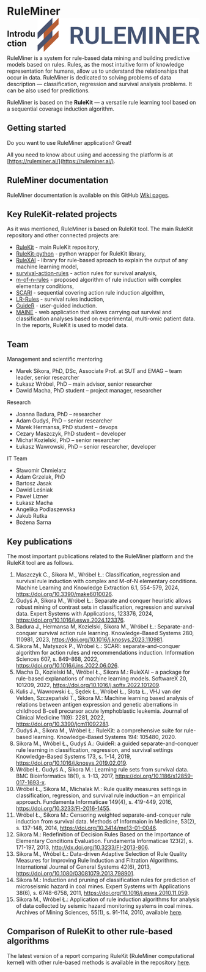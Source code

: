# RuleMiner  <a href="https://ruleminer.ai/"><img src="img/RuleMiner_logo_full.png" align="right" height="90" /></a>


## Introduction

RuleMiner is a system for rule-based data mining and building predictive models based on rules. Rules, as the most intuitive form of knowledge representation for humans, allow us to understand the relationships that occur in data. RuleMiner is dedicated to solving problems of data description — classification, regression and survival analysis problems. It can be also used for predictions.

RuleMiner is based on the **RuleKit** — a versatile rule learning tool based on a sequential coverage induction algorithm.


## Getting started

Do you want to use RuleMiner application? Great!

All you need to know about using and accessing the platform is at [https://ruleminer.ai/](https://ruleminer.ai/).


## RuleMiner documentation

RuleMiner documentation is available on this GitHub [Wiki pages](https://github.com/ruleminer/ruleminer/wiki).


## Key RuleKit-related projects

As it was mentioned, RuleMiner is based on RuleKit tool. The main RuleKit repository and other connected projects are:

* [RuleKit](https://github.com/adaa-polsl/RuleKit) - main RuleKit repository,
* [RuleKit-python](https://github.com/adaa-polsl/RuleKit-python) - python wrapper for RuleKit library,
* [RuleXAI](https://github.com/adaa-polsl/RuleXAI) - library for rule-based aproach to explain the output of any machine learning model,
* [survival-action-rules](https://github.com/adaa-polsl/survival-action-rules) - action rules for survival analysis,
* [m-of-n-rules](https://github.com/adaa-polsl/m-of-n-rules) - proposed algorithm of rule induction with complex elementary conditions,
* [SCARI](https://github.com/adaa-polsl/SCARI) - sequential covering action rule induction algoithm,
* [LR-Rules](https://github.com/adaa-polsl/LR-Rules) - survival rules induction,
* [GuideR](https://github.com/adaa-polsl/GuideR) - user-guided induction.
* [MAINE](http://maine.ibemag.pl/) - web application that allows carrying out survival and classification analyses based on experimental, multi-omic patient data. In the reports, RuleKit is used to model data.

## Team

Management and scientific mentoring

* Marek Sikora, PhD, DSc, Associate Prof. at SUT and EMAG – team leader, senior researcher
* Łukasz Wróbel, PhD – main advisor, senior researcher
* Dawid Macha, PhD student – project manager, researcher

Research

* Joanna Badura, PhD – researcher
* Adam Gudyś, PhD – senior researcher 
* Marek Hermansa, PhD student – devops
* Cezary Maszczyk, PhD student – developer
* Michał Kozielski, PhD – senior researcher
* Łukasz Wawrowski, PhD – senior researcher, developer

IT Team

* Sławomir Chmielarz
* Adam Grzelak, PhD
* Bartosz Jasak
* Dawid Leśniak
* Paweł Lizner
* Łukasz Macha
* Angelika Podlaszewska
* Jakub Rutka
* Bożena Sarna

## Key publications

The most important publications related to the RuleMiner platform and the RuleKit tool are as follows.


1. Maszczyk C., Sikora M., Wróbel Ł.: Classification, regression and survival rule induction with complex and M-of-N elementary conditions. Machine Learning and Knowledge Extraction 6.1, 554-579, 2024, https://doi.org/10.3390/make6010026.
2. Gudyś A, Sikora M., Wróbel Ł.: Separate and conquer heuristic allows robust mining of contrast sets in classification, regression and survival data. Expert Systems with Applications, 123376, 2024, https://doi.org/10.1016/j.eswa.2024.123376.
3. Badura J., Hermansa M, Kozielski, Sikora M., Wróbel Ł.: Separate-and-conquer survival action rule learning. Knowledge-Based Systems 280, 110981, 2023, https://doi.org/10.1016/j.knosys.2023.110981.
4. Sikora M., Matyszok P., Wróbel Ł.: SCARI: separate-and-conquer algorithm for action rules and recommendations induction. Information Sciences 607, s. 849-868, 2022, https://doi.org/10.1016/j.ins.2022.06.026.
5. Macha D., Kozielski M., Wróbel Ł., Sikora M.: RuleXAI – a package for rule-based explanations of machine learning models. SoftwareX 20, 101209, 2022, https://doi.org/10.1016/j.softx.2022.101209.
6. Kulis J., Wawrowski Ł., Sędek Ł., Wróbel Ł., Słota Ł., VHJ van der Velden, Szczepański T., Sikora M.: Machine learning based analysis of relations between antigen expression and genetic aberrations in childhood B-cell precursor acute lymphoblastic leukemia. Journal of Clinical Medicine 11(9): 2281, 2022, https://doi.org/10.3390/jcm11092281.
7. Gudyś A., Sikora M., Wróbel Ł.: RuleKit: a comprehensive suite for rule-based learning. Knowledge-Based Systems 194: 105480, 2020.
8. Sikora M., Wróbel Ł., Gudyś A.: GuideR: a guided separate-and-conquer rule learning in classification, regression, and survival settings Knowledge-Based Systems 173, s. 1-14, 2019, https://doi.org/10.1016/j.knosys.2019.02.019.
9. Wróbel Ł. Gudyś A., Sikora M.: Learning rule sets from survival data. BMC Bioinformatics 18(1), s. 1-13, 2017, https://doi.org/10.1186/s12859-017-1693-x.
10. Wróbel Ł., Sikora M., Michalak M.: Rule quality measures settings in classification, regression, and survival rule induction – an empirical approach. Fundamenta Informaticae 149(4), s. 419-449, 2016, https://doi.org/10.3233/FI-2016-1455.
11. Wróbel Ł., Sikora M.: Censoring weighted separate-and-conquer rule induction from survival data. Methods of Informaion in Medicine, 53(2), s. 137-148, 2014, https://doi.org/10.3414/me13-01-0046.
12. Sikora M.: Redefinition of Decision Rules Based on the Importance of Elementary Conditions Evaluation. Fundamenta Informaticae  123(2), s. 171-197, 2013, http://dx.doi.org/10.3233/FI-2013-806.
13. Sikora M., Wróbel Ł.: Data-driven Adaptive Selection of Rule Quality Measures for Improving Rule Induction and Filtration Algorithms. International Journal of General Systems 42(6), 2013, https://doi.org/10.1080/03081079.2013.798901.
14. Sikora M.: Induction and pruning of classification rules for prediction of microseismic hazard in coal mines. Expert Systems with Applications 38(6), s. 6748-6758, 2011, https://doi.org/10.1016/j.eswa.2010.11.059.
15. Sikora M., Wróbel Ł.: Application of rule induction algorithms for analysis of data collected by seismic hazard monitoring systems in coal mines. Archives of Mining Sciences, 55(1), s. 91-114, 2010, available [here](https://www.researchgate.net/publication/281395657_Application_of_rule_induction_algorithms_for_analysis_of_data_collected_by_seismic_hazard_monitoring_systems_in_coal_mines).


## Comparison of RuleKit to other rule-based algorithms

The latest version of a report comparing RuleKit (RuleMiner computational kernel) with other rule-based methods is available in the repository [here](https://github.com/ruleminer/ruleminer/blob/main/reports/comparing_RuleKit_with_other_methods/classification_summary.md).
